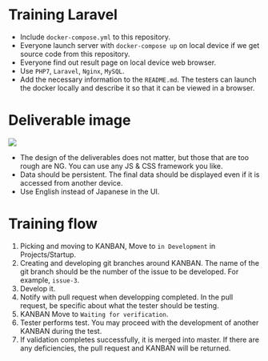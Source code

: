 # Training Laravel

* Include `docker-compose.yml` to this repository.
* Everyone launch server with `docker-compose up` on local device if we get source code from this repository.
* Everyone find out result page on local device web browser.
* Use `PHP7`, `Laravel`, `Nginx`, `MySQL`.
* Add the necessary information to the `README.md`. The testers can launch the docker locally and describe it so that it can be viewed in a browser.


# Deliverable image

<img src="https://mevn-public.s3-ap-southeast-1.amazonaws.com/for-github-readme/Training_todo_web_app.gif"/>

* The design of the deliverables does not matter, but those that are too rough are NG. You can use any JS & CSS framework you like.
* Data should be persistent. The final data should be displayed even if it is accessed from another device.
* Use English instead of Japanese in the UI.


# Training flow

1. Picking and moving to KANBAN, Move to `in Development` in Projects/Startup.
2. Creating and developing git branches around KANBAN. The name of the git branch should be the number of the issue to be developed. For example, `issue-3`.
3. Develop it.
4. Notify with pull request when developping completed. In the pull request, be specific about what the tester should be testing.
5. KANBAN Move to `Waiting for verification`.
6. Tester performs test. You may proceed with the development of another KANBAN during the test.
6. If validation completes successfully, it is merged into master. If there are any deficiencies, the pull request and KANBAN will be returned.
